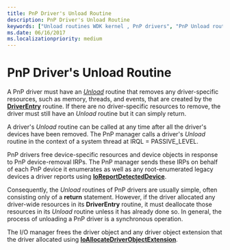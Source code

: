 ```yaml
---
title: PnP Driver's Unload Routine
description: PnP Driver's Unload Routine
keywords: ["Unload routines WDK kernel , PnP drivers", "PnP Unload routine WDK kernel", "Plug and Play Unload routine WDK kernel"]
ms.date: 06/16/2017
ms.localizationpriority: medium
---
```


# PnP Driver's Unload Routine





A PnP driver must have an [*Unload*](/windows-hardware/drivers/ddi/wdm/nc-wdm-driver_unload) routine that removes any driver-specific resources, such as memory, threads, and events, that are created by the [**DriverEntry**](/windows-hardware/drivers/ddi/wdm/nc-wdm-driver_initialize) routine. If there are no driver-specific resources to remove, the driver must still have an *Unload* routine but it can simply return.

A driver's *Unload* routine can be called at any time after all the driver's devices have been removed. The PnP manager calls a driver's *Unload* routine in the context of a system thread at IRQL = PASSIVE\_LEVEL.

PnP drivers free device-specific resources and device objects in response to PnP device-removal IRPs. The PnP manager sends these IRPs on behalf of each PnP device it enumerates as well as any root-enumerated legacy devices a driver reports using [**IoReportDetectedDevice**](/windows-hardware/drivers/ddi/ntddk/nf-ntddk-ioreportdetecteddevice).

Consequently, the *Unload* routines of PnP drivers are usually simple, often consisting only of a **return** statement. However, if the driver allocated any driver-wide resources in its **DriverEntry** routine, it must deallocate those resources in its *Unload* routine unless it has already done so. In general, the process of unloading a PnP driver is a synchronous operation.

The I/O manager frees the driver object and any driver object extension that the driver allocated using [**IoAllocateDriverObjectExtension**](/windows-hardware/drivers/ddi/wdm/nf-wdm-ioallocatedriverobjectextension).

 

